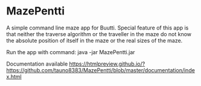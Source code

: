 # MazePentti

A simple command line maze app for Buutti.
Special feature of this app is that neither the traverse algorithm or the traveller in the maze do not know the absolute position of itself in the maze or the real sizes of the maze.

Run the app with command:
java -jar MazePentti.jar

Documentation available
https://htmlpreview.github.io/?https://github.com/tauno8383/MazePentti/blob/master/documentation/index.html


